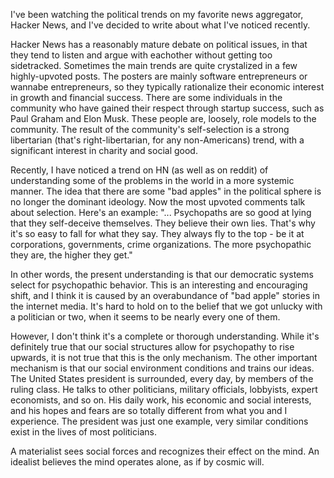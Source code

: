 I've been watching the political trends on my favorite news aggregator, Hacker News, and I've decided to write about what I've noticed recently. 

Hacker News has a reasonably mature debate on political issues, in that they tend to listen and argue with eachother without getting too sidetracked. Sometimes the main trends are quite crystalized in a few highly-upvoted posts. The posters are mainly software entrepreneurs or wannabe entrepreneurs, so they typically rationalize their economic interest in growth and financial success. There are some individuals in the community who have gained their respect through startup success, such as Paul Graham and Elon Musk. These people are, loosely, role models to the community. The result of the community's self-selection is a strong libertarian (that's right-libertarian, for any non-Americans) trend, with a significant interest in charity and social good. 

Recently, I have noticed a trend on HN (as well as on reddit) of understanding some of the problems in the world in a more systemic manner. The idea that there are some "bad apples" in the political sphere is no longer the dominant ideology. Now the most upvoted comments talk about selection. Here's an example: "... Psychopaths are so good at lying that they self-deceive themselves. They believe their own lies. That's why it's so easy to fall for what they say. They always fly to the top - be it at corporations, governments, crime organizations. The more psychopathic they are, the higher they get."

In other words, the present understanding is that our democratic systems select for psychopathic behavior. This is an interesting and encouraging shift, and I think it is caused by an overabundance of "bad apple" stories in the internet media. It's hard to hold on to the belief that we got unlucky with a politician or two, when it seems to be nearly every one of them. 

However, I don't think it's a complete or thorough understanding. While it's definitely true that our social structures allow for psychopathy to rise upwards, it is not true that this is the only mechanism. The other important mechanism is that our social environment conditions and trains our ideas. The United States president is surrounded, every day, by members of the ruling class. He talks to other politicians, military officials, lobbyists, expert economists, and so on. His daily work, his economic and social interests, and his hopes and fears are so totally different from what you and I experience. The president was just one example, very similar conditions exist in the lives of most politicians.

A materialist sees social forces and recognizes their effect on the mind. An idealist believes the mind operates alone, as if by cosmic will.